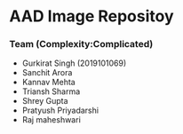 # AAD Image Repositoy

### Team (Complexity:Complicated)

-   Gurkirat Singh (2019101069)
-   Sanchit Arora
-   Kannav Mehta
-   Triansh Sharma
-   Shrey Gupta
-   Pratyush Priyadarshi
-   Raj maheshwari
